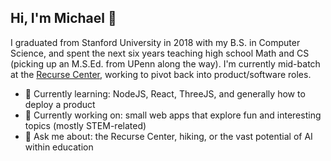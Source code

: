 ## Hi, I'm Michael 👋

I graduated from Stanford University in 2018 with my B.S. in Computer Science, and spent the next six years teaching high school Math and CS (picking up an M.S.Ed. from UPenn along the way). I'm currently mid-batch at the [Recurse Center](https://www.recurse.com/), working to pivot back into product/software roles.

- 🌱 Currently learning: NodeJS, React, ThreeJS, and generally how to deploy a product
- 🔧 Currently working on: small web apps that explore fun and interesting topics (mostly STEM-related)
- 💬 Ask me about: the Recurse Center, hiking, or the vast potential of AI within education
